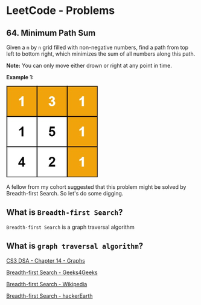 # LeetCode - Problems

## 64. Minimum Path Sum

Given a `m` by `n` grid filled with non-negative numbers, find a path from top left to bottom right, which minimizes the sum of all numbers along this path.

<strong>Note:</strong> You can only move either drown or right at any point in time.

<strong>Example 1:</strong>

![minimap](/assets/minpath.jpg)

A fellow from my cohort suggested that this problem might be solved by Breadth-first Search. So let's do some digging.

## What is `Breadth-first Search`?

`Breadth-first Search` is a graph traversal algorithm

## What is `graph traversal algorithm`?

[CS3 DSA - Chapter 14 - Graphs](https://opendsa-server.cs.vt.edu/ODSA/Books/CS3/html/GraphTraversal.html)

[Breadth-first Search - Geeks4Geeks](https://www.geeksforgeeks.org/breadth-first-search-or-bfs-for-a-graph/)

[Breadth-first Search - Wikipedia](https://en.wikipedia.org/wiki/Breadth-first_search)

[Breadth-first Search - hackerEarth](https://www.hackerearth.com/practice/algorithms/graphs/breadth-first-search/tutorial/)
